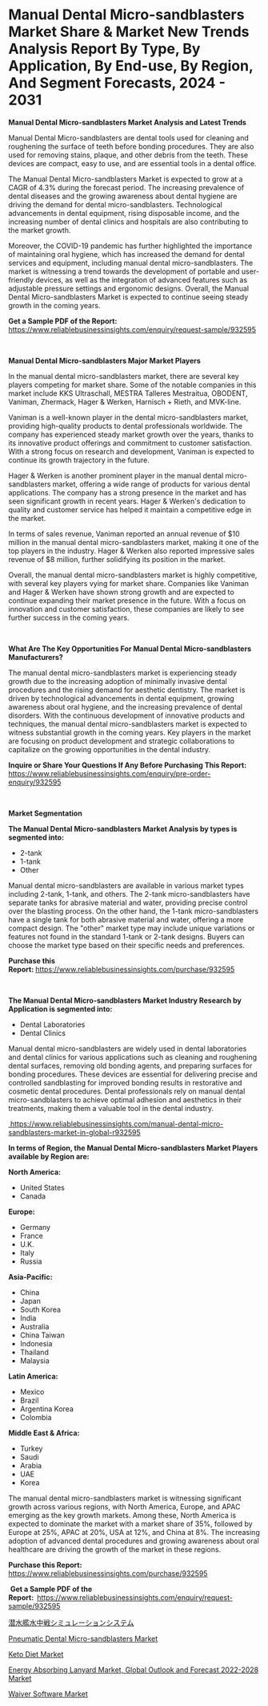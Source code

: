 <p><h1>Manual Dental Micro-sandblasters Market Share & Market New Trends Analysis Report By Type, By Application, By End-use, By Region, And Segment Forecasts, 2024 - 2031</h1></p><p><strong>Manual Dental Micro-sandblasters Market Analysis and Latest Trends</strong></p>
<p><p>Manual Dental Micro-sandblasters are dental tools used for cleaning and roughening the surface of teeth before bonding procedures. They are also used for removing stains, plaque, and other debris from the teeth. These devices are compact, easy to use, and are essential tools in a dental office.</p><p>The Manual Dental Micro-sandblasters Market is expected to grow at a CAGR of 4.3% during the forecast period. The increasing prevalence of dental diseases and the growing awareness about dental hygiene are driving the demand for dental micro-sandblasters. Technological advancements in dental equipment, rising disposable income, and the increasing number of dental clinics and hospitals are also contributing to the market growth.</p><p>Moreover, the COVID-19 pandemic has further highlighted the importance of maintaining oral hygiene, which has increased the demand for dental services and equipment, including manual dental micro-sandblasters. The market is witnessing a trend towards the development of portable and user-friendly devices, as well as the integration of advanced features such as adjustable pressure settings and ergonomic designs. Overall, the Manual Dental Micro-sandblasters Market is expected to continue seeing steady growth in the coming years.</p></p>
<p><strong>Get a Sample PDF of the Report:&nbsp;</strong> <a href="https://www.reliablebusinessinsights.com/enquiry/request-sample/932595">https://www.reliablebusinessinsights.com/enquiry/request-sample/932595</a></p>
<p>&nbsp;</p>
<p><strong>Manual Dental Micro-sandblasters Major Market Players</strong></p>
<p><p>In the manual dental micro-sandblasters market, there are several key players competing for market share. Some of the notable companies in this market include KKS Ultraschall, MESTRA Talleres Mestraitua, OBODENT, Vaniman, Zhermack, Hager & Werken, Harnisch + Rieth, and MVK-line.</p><p>Vaniman is a well-known player in the dental micro-sandblasters market, providing high-quality products to dental professionals worldwide. The company has experienced steady market growth over the years, thanks to its innovative product offerings and commitment to customer satisfaction. With a strong focus on research and development, Vaniman is expected to continue its growth trajectory in the future.</p><p>Hager & Werken is another prominent player in the manual dental micro-sandblasters market, offering a wide range of products for various dental applications. The company has a strong presence in the market and has seen significant growth in recent years. Hager & Werken's dedication to quality and customer service has helped it maintain a competitive edge in the market.</p><p>In terms of sales revenue, Vaniman reported an annual revenue of $10 million in the manual dental micro-sandblasters market, making it one of the top players in the industry. Hager & Werken also reported impressive sales revenue of $8 million, further solidifying its position in the market.</p><p>Overall, the manual dental micro-sandblasters market is highly competitive, with several key players vying for market share. Companies like Vaniman and Hager & Werken have shown strong growth and are expected to continue expanding their market presence in the future. With a focus on innovation and customer satisfaction, these companies are likely to see further success in the coming years.</p></p>
<p>&nbsp;</p>
<p><strong>What Are The Key Opportunities For Manual Dental Micro-sandblasters Manufacturers?</strong></p>
<p><p>The manual dental micro-sandblasters market is experiencing steady growth due to the increasing adoption of minimally invasive dental procedures and the rising demand for aesthetic dentistry. The market is driven by technological advancements in dental equipment, growing awareness about oral hygiene, and the increasing prevalence of dental disorders. With the continuous development of innovative products and techniques, the manual dental micro-sandblasters market is expected to witness substantial growth in the coming years. Key players in the market are focusing on product development and strategic collaborations to capitalize on the growing opportunities in the dental industry.</p></p>
<p><strong>Inquire or Share Your Questions If Any Before Purchasing This Report:</strong> <a href="https://www.reliablebusinessinsights.com/enquiry/pre-order-enquiry/932595">https://www.reliablebusinessinsights.com/enquiry/pre-order-enquiry/932595</a></p>
<p>&nbsp;</p>
<p><strong>Market Segmentation</strong></p>
<p><strong>The Manual Dental Micro-sandblasters Market Analysis by types is segmented into:</strong></p>
<p><ul><li>2-tank</li><li>1-tank</li><li>Other</li></ul></p>
<p><p>Manual dental micro-sandblasters are available in various market types including 2-tank, 1-tank, and others. The 2-tank micro-sandblasters have separate tanks for abrasive material and water, providing precise control over the blasting process. On the other hand, the 1-tank micro-sandblasters have a single tank for both abrasive material and water, offering a more compact design. The "other" market type may include unique variations or features not found in the standard 1-tank or 2-tank designs. Buyers can choose the market type based on their specific needs and preferences.</p></p>
<p><strong>Purchase this Report:&nbsp;</strong><a href="https://www.reliablebusinessinsights.com/purchase/932595">https://www.reliablebusinessinsights.com/purchase/932595</a></p>
<p>&nbsp;</p>
<p><strong>The Manual Dental Micro-sandblasters Market Industry Research by Application is segmented into:</strong></p>
<p><ul><li>Dental Laboratories</li><li>Dental Clinics</li></ul></p>
<p><p>Manual dental micro-sandblasters are widely used in dental laboratories and dental clinics for various applications such as cleaning and roughening dental surfaces, removing old bonding agents, and preparing surfaces for bonding procedures. These devices are essential for delivering precise and controlled sandblasting for improved bonding results in restorative and cosmetic dental procedures. Dental professionals rely on manual dental micro-sandblasters to achieve optimal adhesion and aesthetics in their treatments, making them a valuable tool in the dental industry.</p></p>
<p><a href="https://www.reliablebusinessinsights.com/manual-dental-micro-sandblasters-market-in-global-r932595">&nbsp;https://www.reliablebusinessinsights.com/manual-dental-micro-sandblasters-market-in-global-r932595</a></p>
<p><strong>In terms of Region, the Manual Dental Micro-sandblasters Market Players available by Region are:</strong></p>
<p>
    <p> <strong> North America: </strong>
        <ul>
            <li>United States</li>
            <li>Canada</li>
        </ul>
        </p> 
    <p> <strong> Europe: </strong>
        <ul>
            <li>Germany</li>
            <li>France</li>
            <li>U.K.</li>
            <li>Italy</li>
            <li>Russia</li>
        </ul>
        </p> 
    <p> <strong> Asia-Pacific: </strong>
        <ul>
            <li>China</li>
            <li>Japan</li>
            <li>South Korea</li>
            <li>India</li>
            <li>Australia</li>
            <li>China Taiwan</li>
            <li>Indonesia</li>
            <li>Thailand</li>
            <li>Malaysia</li>
        </ul>
        </p> 
    <p> <strong> Latin America: </strong>
        <ul>
            <li>Mexico</li>
            <li>Brazil</li>
            <li>Argentina Korea</li>
            <li>Colombia</li>
        </ul>
        </p> 
    <p> <strong> Middle East & Africa: </strong>
        <ul>
            <li>Turkey</li>
            <li>Saudi</li>
            <li>Arabia</li>
            <li>UAE</li>
            <li>Korea</li>
        </ul>
    </p>
    </p>
<p><p>The manual dental micro-sandblasters market is witnessing significant growth across various regions, with North America, Europe, and APAC emerging as the key growth markets. Among these, North America is expected to dominate the market with a market share of 35%, followed by Europe at 25%, APAC at 20%, USA at 12%, and China at 8%. The increasing adoption of advanced dental procedures and growing awareness about oral healthcare are driving the growth of the market in these regions.</p></p>
<p><strong>Purchase this Report: </strong><a href="https://www.reliablebusinessinsights.com/purchase/932595">https://www.reliablebusinessinsights.com/purchase/932595</a></p>
<p>&nbsp;<strong>Get a Sample PDF of the Report:&nbsp;&nbsp;</strong><a href="https://www.reliablebusinessinsights.com/enquiry/request-sample/932595">https://www.reliablebusinessinsights.com/enquiry/request-sample/932595</a></p>
<p><strong></strong></p>
<p><p><a href="https://medium.com/@isaurapx9xsianez/%E6%AC%A1%E3%81%AE%E6%96%87%E7%AB%A0%E3%81%AF-%E6%97%A5%E6%9C%AC%E8%AA%9E%E3%81%AB%E7%BF%BB%E8%A8%B3%E3%81%99%E3%82%8B%E3%81%A8%E6%AC%A1%E3%81%AE%E3%82%88%E3%81%86%E3%81%AB%E3%81%AA%E3%82%8A%E3%81%BE%E3%81%99-2024%E5%B9%B4%E3%81%8B%E3%82%892031%E5%B9%B4%E3%81%BE%E3%81%A7%E3%81%AE%E3%82%B0%E3%83%AD%E3%83%BC%E3%83%90%E3%83%AB%E6%BD%9C%E6%B0%B4%E8%89%A6%E6%B0%B4%E4%B8%AD%E6%88%A6%E3%82%B7%E3%83%9F%E3%83%A5%E3%83%AC%E3%83%BC%E3%82%B7%E3%83%A7%E3%83%B3%E3%82%B7%E3%82%B9%E3%83%86%E3%83%A0%E5%B8%82%E5%A0%B4%E3%82%BB%E3%82%AF%E3%82%BF%E3%83%BC-%E5%B8%82%E5%A0%B4%E3%83%A1%E3%83%88%E3%83%AA%E3%82%AF%E3%82%B9%E3%81%8A%E3%82%88%E3%81%B3%E5%B8%82%E5%A0%B4%E6%88%A6%E7%95%A5%E7%9A%84%E6%B4%9E%E5%AF%9F-25a7a59eaf88">潜水艦水中戦シミュレーションシステム</a></p><p><a href="https://github.com/nafisalvee228/Market-Research-Report-List-2/blob/main/pneumatic-dental-micro-sandblasters-market.md">Pneumatic Dental Micro-sandblasters Market</a></p><p><a href="https://medium.com/@stevenlane654/keto-diet-market-a-global-and-regional-analysis-2024-2031-1f57958880a6">Keto Diet Market</a></p><p><a href="https://issuu.com/reportprime-2/docs/energy-absorbing-lanyard-market-glo_88009ef6f89e65">Energy Absorbing Lanyard Market, Global Outlook and Forecast 2022-2028 Market</a></p><p><a href="https://medium.com/@sloanlkins7856/waiver-software-market-overview-regional-outlook-and-competitive-strategies-on-waiver-software-7ea3046dd81d">Waiver Software Market</a></p></p>